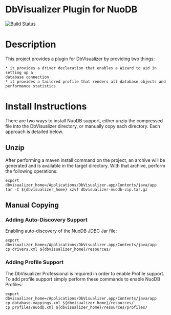 DbVisualizer Plugin for NuoDB
=============================

[<img src="https://api.travis-ci.org/rbuck/dbvisualizer-nuodb.png?branch=master" alt="Build Status" />](http://travis-ci.org/rbuck/dbvisualizer-nuodb)

# Description

This project provides a plugin for DbVisualizer by providing two things:

    * it provides a driver declaration that enables a Wizard to aid in setting up a
    database connection
    * it provides a tailored profile that renders all database objects and
    performance statistics


# Install Instructions

There are two ways to install NuoDB support, either unzip the compressed file
into the DbVisualizer directory, or manually copy each directory. Each approach
is detailed below.

## Unzip

After performing a maven install command on the project, an archive will be
generated and is available in the target directory. With that archive, perform
the following operations:

    export dbvisualizer_home=/Applications/DbVisualizer.app/Contents/java/app
    tar -C ${dbvisualizer_home} xzvf dbvisualizer-nuodb-zip.tar.gz

## Manual Copying

### Adding Auto-Discovery Support

Enabling auto-discovery of the NuoDB JDBC Jar file:

    export dbvisualizer_home=/Applications/DbVisualizer.app/Contents/java/app
    cp drivers.xml ${dbvisualizer_home}/resources/

### Adding Profile Support

The DbVisualizer Professional is required in order to enable Profile support.
To add profile support simply perform these commands to enable NuoDB Profiles:

    export dbvisualizer_home=/Applications/DbVisualizer.app/Contents/java/app
    cp database-mappings.xml ${dbvisualizer_home}/resources/
    cp profiles/nuodb.xml ${dbvisualizer_home}/resources/profiles/

